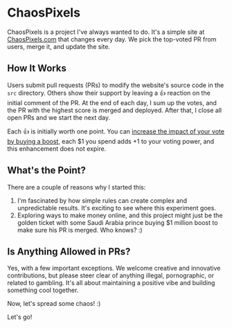# ChaosPixels

ChaosPixels is a project I've always wanted to do. It's a simple site at [ChaosPixels.com](https://chaospixels.com) that changes every day. We pick the top-voted PR from users, merge it, and update the site.

## How It Works
Users submit pull requests (PRs) to modify the website's source code in the `src` directory. Others show their support by leaving a 👍 reaction on the initial comment of the PR. At the end of each day, I sum up the votes, and the PR with the highest score is merged and deployed. After that, I close all open PRs and we start the next day.

Each 👍 is initially worth one point. You can [increase the impact of your vote by buying a boost](https://buy.stripe.com/28o6q4fjD2Uj7fi7ss), each $1 you spend adds +1 to your voting power, and this enhancement does not expire.

## What's the Point?

There are a couple of reasons why I started this:

1. I'm fascinated by how simple rules can create complex and unpredictable results. It's exciting to see where this experiment goes.
2. Exploring ways to make money online, and this project might just be the golden ticket with some Saudi Arabia prince buying $1 million boost to make sure his PR is merged. Who knows? :)

## Is Anything Allowed in PRs?

Yes, with a few important exceptions. We welcome creative and innovative contributions, but please steer clear of anything illegal, pornographic, or related to gambling. It's all about maintaining a positive vibe and building something cool together.

Now, let's spread some chaos! :)

Let's go!
